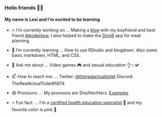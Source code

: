 ### Hello friends 👋😊

#### My name is Lexi and I'm excited to be learning

- 🔥 I’m currently working on ...
  Making a [blog](https://www.eatgamelove.com/) with my boyfriend and best friend [@koderkow](https://github.com/KoderKow/KoderKow). I also helped to make the [DinnR](https://koderkow.shinyapps.io/dinnR/) app for meal planning.
  
- 🌱 I’m currently learning ...
  How to use RStudio and blogdown. Also some basic markdown, HTML, and CSS.

- 💬 Ask me about ...
  Video games 🎮 and sexual education 👌👈💕

- 📫 How to reach me: ...
  Twitter: [@therealactualtoilet](https://twitter.com/therealactualtoilet)
  Discord: TheRealActualToilet#5674

- 😄 Pronouns: ...
  My pronouns are She/Her/Hers.
  [Examples](https://pronoun.is/she)

- ⚡ Fun fact: ...
  I'm a [certified health education specialist](https://www.sophe.org/careerhub/health-education-profession/) 🥑 and my favorite color is pink 💖
